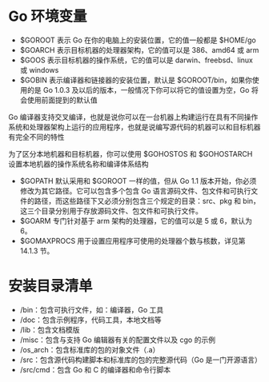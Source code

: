 # Go 环境变量
* $GOROOT 表示 Go 在你的电脑上的安装位置，它的值一般都是 $HOME/go
* $GOARCH 表示目标机器的处理器架构，它的值可以是 386、amd64 或 arm
* $GOOS 表示目标机器的操作系统，它的值可以是 darwin、freebsd、linux 或 windows
* $GOBIN 表示编译器和链接器的安装位置，默认是 $GOROOT/bin，如果你使用的是 Go 1.0.3 及以后的版本，一般情况下你可以将它的值设置为空，Go 将会使用前面提到的默认值

Go 编译器支持交叉编译，也就是说你可以在一台机器上构建运行在具有不同操作系统和处理器架构上运行的应用程序，也就是说编写源代码的机器可以和目标机器有完全不同的特性

为了区分本地机器和目标机器，你可以使用 $GOHOSTOS 和 $GOHOSTARCH 设置本地机器的操作系统名称和编译体系结构
* $GOPATH 默认采用和 $GOROOT 一样的值，但从 Go 1.1 版本开始，你必须修改为其它路径。它可以包含多个包含 Go 语言源码文件、包文件和可执行文件的路径，而这些路径下又必须分别包含三个规定的目录：src、pkg 和 bin，这三个目录分别用于存放源码文件、包文件和可执行文件。
* $GOARM 专门针对基于 arm 架构的处理器，它的值可以是 5 或 6，默认为 6。
* $GOMAXPROCS 用于设置应用程序可使用的处理器个数与核数，详见第 14.1.3 节。

# 安装目录清单
* /bin：包含可执行文件，如：编译器，Go 工具
* /doc：包含示例程序，代码工具，本地文档等
* /lib：包含文档模版
* /misc：包含与支持 Go 编辑器有关的配置文件以及 cgo 的示例
* /os_arch：包含标准库的包的对象文件（.a）
* /src：包含源代码构建脚本和标准库的包的完整源代码（Go 是一门开源语言）
* /src/cmd：包含 Go 和 C 的编译器和命令行脚本